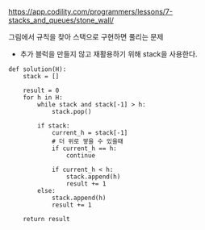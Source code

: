 https://app.codility.com/programmers/lessons/7-stacks_and_queues/stone_wall/

그림에서 규칙을 찾아 스택으로 구현하면 풀리는 문제
- 추가 블럭을 만들지 않고 재활용하기 위해 stack을 사용한다.

```
def solution(H):
    stack = []

    result = 0
    for h in H:
        while stack and stack[-1] > h:
            stack.pop()

        if stack:
            current_h = stack[-1]
            # 더 위로 쌓을 수 있을때
            if current_h == h:
                continue

            if current_h < h:
                stack.append(h)
                result += 1
        else:
            stack.append(h)
            result += 1

    return result
```